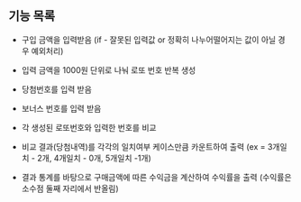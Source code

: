 ## 기능 목록

- 구입 금액을 입력받음
  (if - 잘못된 입력값 or 정확히 나누어떨어지는 값이 아닐 경우 예외처리)

- 입력 금액을 1000원 단위로 나눠 로또 번호 반복 생성

- 당첨번호를 입력 받음

- 보너스 번호를 입력 받음

- 각 생성된 로또번호와 입력한 번호를 비교

- 비교 결과(당첨내역)를 각각의 일치여부 케이스만큼 카운트하여 출력
  (ex = 3개일치 - 2개, 4개일치 - 0개, 5개일치 -1개)

- 결과 통계를 바탕으로 구매금액에 따른 수익금을 계산하여 수익률을 출력
  (수익률은 소수점 둘째 자리에서 반올림)
